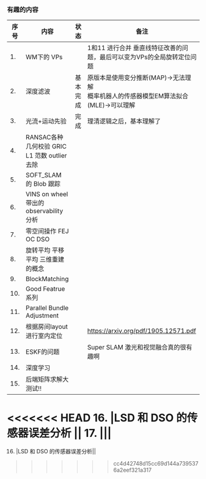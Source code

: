 <!--
 * @Author: Liu Weilong
 * @Date: 2021-01-29 16:41:49
<<<<<<< HEAD
 * @LastEditors: Liu Weilong
 * @LastEditTime: 2021-03-31 18:25:33
=======
 * @LastEditors: Liu Weilong 
 * @LastEditTime: 2021-03-31 17:22:33
>>>>>>> cc4d42748d15cc69d144a7395376a2eef321a317
 * @FilePath: /3rd-test-learning/record/learning_task/week_plan_collection_2021/interesting_target.md
 * @Description: 
-->
### 有趣的内容
序号|内容|状态|备注
---|---|---|---
1. |WM下的 VPs|| 1和11 进行合并 垂直线特征改善的问题，最后可以变为VPs的全局旋转定位问题
2. |深度滤波|基本完成|原版本是使用变分推断(MAP)->无法理解<br>概率机器人的传感器模型EM算法拟合(MLE)->可以理解            
3. |光流+运动先验|完成|理清逻辑之后，基本理解了
4. |RANSAC各种几何校验 GRIC <br>L1 范数 outlier 去除||
5. |SOFT_SLAM 的 Blob 跟踪||
6. |VINS on wheel 带出的 observability 分析||
7. |零空间操作 FEJ OC DSO||
8. |旋转平均 平移平均 三维重建的概念||
9. |BlockMatching||
10. |Good Featrue系列||
11. |Parallel Bundle Adjustment ||
12. |根据房间layout 进行室内定位||https://arxiv.org/pdf/1905.12571.pdf
13. |ESKF的问题||Super SLAM 激光和视觉融合真的很有趣啊
14. |深度学习||
15. |后端矩阵求解大测试!!||
<<<<<<< HEAD
16. |LSD 和 DSO 的传感器误差分析    ||
17. |||
=======
16. |LSD 和 DSO 的传感器误差分析||
>>>>>>> cc4d42748d15cc69d144a7395376a2eef321a317
